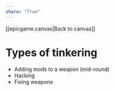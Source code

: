 ```yaml
---
share: "True"
---
```

[[epicgame.canvas|Back to canvas]]  
# Types of tinkering  
- Adding mods to a weapon (mid-round)  
- Hacking  
- Fixing weapons